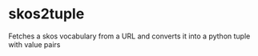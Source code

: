 # skos2tuple
Fetches a skos vocabulary from a URL and converts it into a python tuple with value pairs
